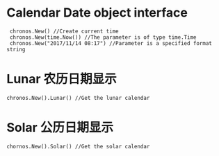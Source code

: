 # Calendar Date object interface
```
 chronos.New() //Create current time
 chronos.New(time.Now()) //The parameter is of type time.Time
 chronos.New("2017/11/14 08:17") //Parameter is a specified format string
```

# Lunar 农历日期显示
```
chronos.New().Lunar() //Get the lunar calendar
```
# Solar 公历日期显示
```
chornos.New().Solar() //Get the solar calendar
```


